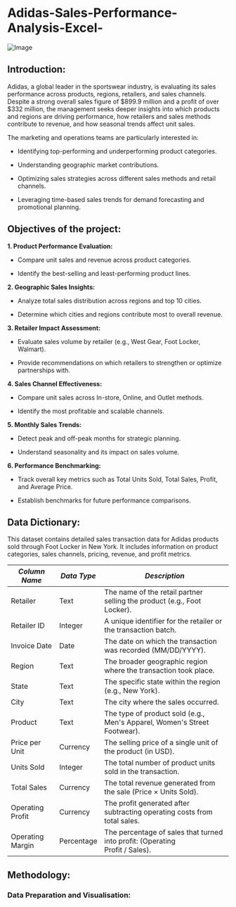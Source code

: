 # Adidas-Sales-Performance-Analysis-Excel-

![Image](https://github.com/user-attachments/assets/2244d94f-547d-4df6-8923-d8542c4d90b3)

## **Introduction:**

Adidas, a global leader in the sportswear industry, is evaluating its sales performance across products, regions, retailers, and sales channels. Despite a strong overall sales figure of $899.9 million and a profit of over $332 million, the management seeks deeper insights into which products and regions are driving performance, how retailers and sales methods contribute to revenue, and how seasonal trends affect unit sales.

The marketing and operations teams are particularly interested in:

* Identifying top-performing and underperforming product categories.

* Understanding geographic market contributions.

* Optimizing sales strategies across different sales methods and retail channels.

* Leveraging time-based sales trends for demand forecasting and promotional planning.

## **Objectives of the project:**

**1. Product Performance Evaluation:**

* Compare unit sales and revenue across product categories.

* Identify the best-selling and least-performing product lines.

**2.  Geographic Sales Insights:**

* Analyze total sales distribution across regions and top 10 cities.

* Determine which cities and regions contribute most to overall revenue.

**3. Retailer Impact Assessment:**

* Evaluate sales volume by retailer (e.g., West Gear, Foot Locker, Walmart).

* Provide recommendations on which retailers to strengthen or optimize partnerships with.

 **4. Sales Channel Effectiveness:**

* Compare unit sales across In-store, Online, and Outlet methods.

* Identify the most profitable and scalable channels.

**5. Monthly Sales Trends:**

* Detect peak and off-peak months for strategic planning.

* Understand seasonality and its impact on sales volume.

**6. Performance Benchmarking:**

* Track overall key metrics such as Total Units Sold, Total Sales, Profit, and Average Price.

* Establish benchmarks for future performance comparisons.

## Data Dictionary:

This dataset contains detailed sales transaction data for Adidas products sold through Foot Locker in New York. It includes information on product categories, sales channels, pricing, revenue, and profit metrics.

| *Column Name*       | *Data Type* | *Description*                                                                 |
|------------------------|---------------|----------------------------------------------------------------------------------|
| Retailer             | Text          | The name of the retail partner selling the product (e.g., Foot Locker).         |
| Retailer ID          | Integer       | A unique identifier for the retailer or the transaction batch.                  |
| Invoice Date         | Date          | The date on which the transaction was recorded (MM/DD/YYYY).                    |
| Region               | Text          | The broader geographic region where the transaction took place.                 |
| State                | Text          | The specific state within the region (e.g., New York).                          |
| City                 | Text          | The city where the sales occurred.                                              |
| Product              | Text          | The type of product sold (e.g., Men's Apparel, Women's Street Footwear).       |
| Price per Unit       | Currency      | The selling price of a single unit of the product (in USD).                     |
| Units Sold           | Integer       | The total number of product units sold in the transaction.                      |
| Total Sales          | Currency      | The total revenue generated from the sale (Price × Units Sold).                 |
| Operating Profit     | Currency      | The profit generated after subtracting operating costs from total sales.        |
| Operating Margin     | Percentage    | The percentage of sales that turned into profit: (Operating Profit / Sales).    |

## Methodology:

### Data Preparation and Visualisation:






